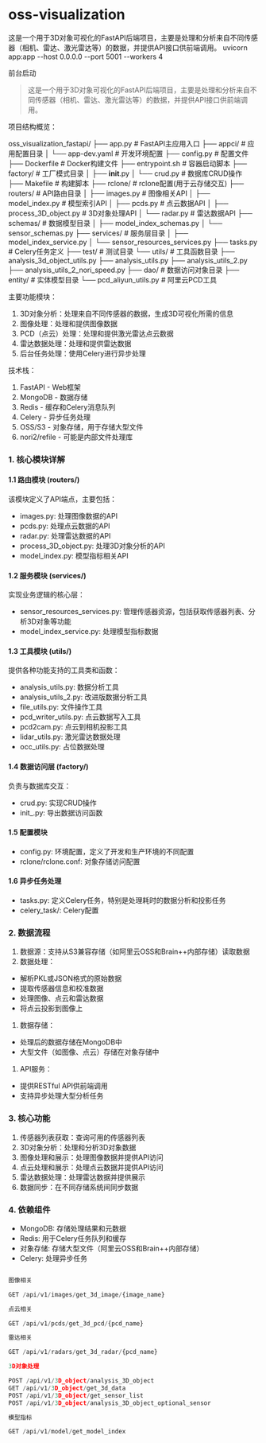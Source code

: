 # oss-visualization
这是一个用于3D对象可视化的FastAPI后端项目，主要是处理和分析来自不同传感器（相机、雷达、激光雷达等）的数据，并提供API接口供前端调用。
uvicorn app:app --host 0.0.0.0 --port 5001 --workers 4

前台启动

> 这是一个用于3D对象可视化的FastAPI后端项目，主要是处理和分析来自不同传感器（相机、雷达、激光雷达等）的数据，并提供API接口供前端调用。

项目结构概览：

oss_visualization_fastapi/
├── app.py                 # FastAPI主应用入口
├── appci/                 # 应用配置目录
│   └── app-dev.yaml       # 开发环境配置
├── config.py              # 配置文件
├── Dockerfile             # Docker构建文件
├── entrypoint.sh          # 容器启动脚本
├── factory/               # 工厂模式目录
│   ├── __init__.py
│   └── crud.py            # 数据库CRUD操作
├── Makefile               # 构建脚本
├── rclone/                # rclone配置(用于云存储交互)
├── routers/               # API路由目录
│   ├── images.py          # 图像相关API
│   ├── model_index.py     # 模型索引API
│   ├── pcds.py            # 点云数据API
│   ├── process_3D_object.py # 3D对象处理API
│   └── radar.py           # 雷达数据API
├── schemas/               # 数据模型目录
│   ├── model_index_schemas.py
│   └── sensor_schemas.py
├── services/              # 服务层目录
│   ├── model_index_service.py
│   └── sensor_resources_services.py
├── tasks.py               # Celery任务定义
├── test/                  # 测试目录
└── utils/                 # 工具函数目录
    ├── analysis_3d_object_utils.py
    ├── analysis_utils.py
    ├── analysis_utils_2.py
    ├── analysis_utils_2_nori_speed.py
    ├── dao/                # 数据访问对象目录
    ├── entity/             # 实体模型目录
    └── pcd_aliyun_utils.py # 阿里云PCD工具

主要功能模块：

1. 3D对象分析：处理来自不同传感器的数据，生成3D可视化所需的信息
2. 图像处理：处理和提供图像数据
3. PCD（点云）处理：处理和提供激光雷达点云数据
4. 雷达数据处理：处理和提供雷达数据
5. 后台任务处理：使用Celery进行异步处理

技术栈：

1. FastAPI - Web框架
2. MongoDB - 数据存储
3. Redis - 缓存和Celery消息队列
4. Celery - 异步任务处理
5. OSS/S3 - 对象存储，用于存储大型文件
6. nori2/refile - 可能是内部文件处理库

### 1. 核心模块详解

#### 1.1 路由模块 (routers/)

该模块定义了API端点，主要包括：

* images.py: 处理图像数据的API
* pcds.py: 处理点云数据的API
* radar.py: 处理雷达数据的API
* process_3D_object.py: 处理3D对象分析的API
* model_index.py: 模型指标相关API

#### 1.2 服务模块 (services/)

实现业务逻辑的核心层：

* sensor_resources_services.py: 管理传感器资源，包括获取传感器列表、分析3D对象等功能
* model_index_service.py: 处理模型指标数据

#### 1.3 工具模块 (utils/)

提供各种功能支持的工具类和函数：

* analysis_utils.py: 数据分析工具
* analysis_utils_2.py: 改进版数据分析工具
* file_utils.py: 文件操作工具
* pcd_writer_utils.py: 点云数据写入工具
* pcd2cam.py: 点云到相机投影工具
* lidar_utils.py: 激光雷达数据处理
* occ_utils.py: 占位数据处理

#### 1.4 数据访问层 (factory/)

负责与数据库交互：

* crud.py: 实现CRUD操作
* init_.py: 导出数据访问函数

#### 1.5 配置模块

* config.py: 环境配置，定义了开发和生产环境的不同配置
* rclone/rclone.conf: 对象存储访问配置

#### 1.6 异步任务处理

* tasks.py: 定义Celery任务，特别是处理耗时的数据分析和投影任务
* celery_task/: Celery配置

### 2. 数据流程

1. 数据源：支持从S3兼容存储（如阿里云OSS和Brain++内部存储）读取数据
2. 数据处理：

* 解析PKL或JSON格式的原始数据
* 提取传感器信息和校准数据
* 处理图像、点云和雷达数据
* 将点云投影到图像上

1. 数据存储：

* 处理后的数据存储在MongoDB中
* 大型文件（如图像、点云）存储在对象存储中

1. API服务：

* 提供RESTful API供前端调用
* 支持异步处理大型分析任务

### 3. 核心功能

1. 传感器列表获取：查询可用的传感器列表
2. 3D对象分析：处理和分析3D对象数据
3. 图像处理和展示：处理图像数据并提供API访问
4. 点云处理和展示：处理点云数据并提供API访问
5. 雷达数据处理：处理雷达数据并提供展示
6. 数据同步：在不同存储系统间同步数据

### 4. 依赖组件

* MongoDB: 存储处理结果和元数据
* Redis: 用于Celery任务队列和缓存
* 对象存储: 存储大型文件（阿里云OSS和Brain++内部存储）
* Celery: 处理异步任务

```python

图像相关

GET /api/v1/images/get_3d_image/{image_name}

点云相关

GET /api/v1/pcds/get_3d_pcd/{pcd_name}

雷达相关

GET /api/v1/radars/get_3d_radar/{pcd_name}

3D对象处理

POST /api/v1/3D_object/analysis_3D_object
GET /api/v1/3D_object/get_3d_data
POST /api/v1/3D_object/get_sensor_list
POST /api/v1/3D_object/analysis_3D_object_optional_sensor

模型指标

GET /api/v1/model/get_model_index
```